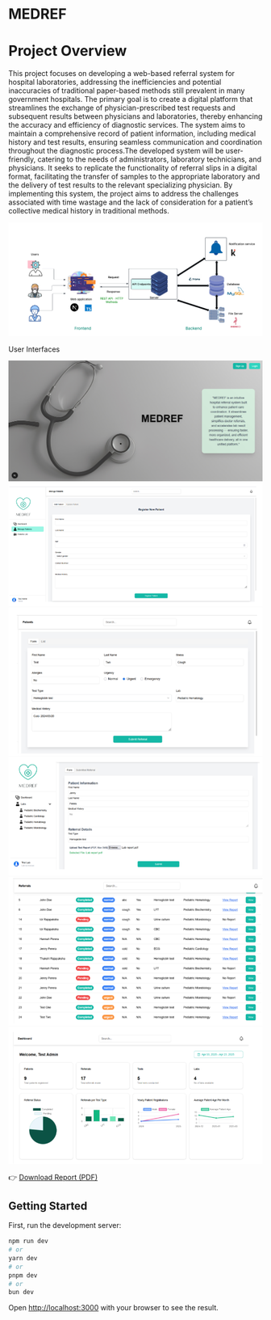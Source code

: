# MEDREF

# Project Overview

This project focuses on developing a web-based referral system for hospital laboratories, addressing the inefficiencies and potential inaccuracies of traditional paper-based methods still prevalent in many government hospitals. The primary goal is to create a digital platform that streamlines the exchange of physician-prescribed test requests and subsequent results between physicians and laboratories, thereby enhancing
the accuracy and efficiency of diagnostic services. The system aims to maintain a comprehensive record of patient information, including medical history and test results, ensuring seamless communication and coordination throughout the diagnostic process.The developed system will be user-friendly, catering to the needs of administrators, laboratory technicians, and physicians. It seeks to replicate the functionality of referral slips in a digital format, facilitating the transfer of samples to the appropriate laboratory and the delivery of test results to the relevant specializing physician. By implementing this system, the project aims to address the challenges associated with time wastage and the
lack of consideration for a patient’s collective medical history in traditional methods.

![Alt text](./app/assets/Architecture.png)

User Interfaces

![Alt text](./app/assets/Home.png)
![Alt text](./app/assets/Patient%20Registration.png)
![Alt text](./app/assets/Referral%20submission.png)
![Alt text](./app/assets/Test%20results%20submission.png)
![Alt text](./app/assets/Referral%20table.png)
![Alt text](./app/assets/Analytic%20dashboard.png)

👉 [Download Report (PDF)](./app/assets/Final_Report.pdf)

## Getting Started

First, run the development server:

```bash
npm run dev
# or
yarn dev
# or
pnpm dev
# or
bun dev
```

Open [http://localhost:3000](http://localhost:3000) with your browser to see the result.

